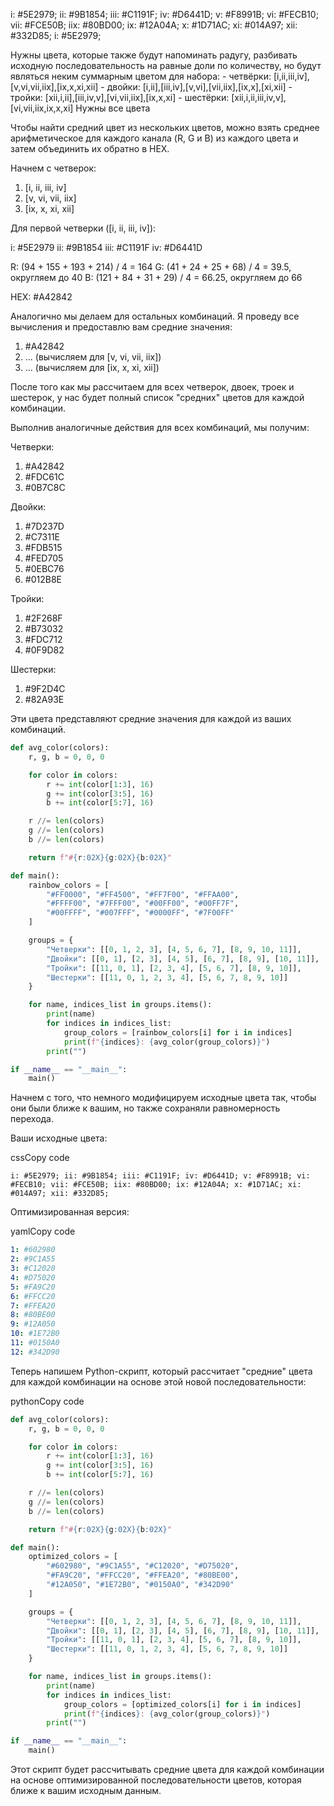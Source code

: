 i: #5E2979;
ii: #9B1854;
iii: #C1191F;
iv: #D6441D;
v: #F8991B;
vi: #FECB10;
vii: #FCE50B;
iix: #80BD00;
ix: #12A04A;
x: #1D71AC;
xi: #014A97;
xii: #332D85;
i: #5E2979;


Нужны цвета, которые также будут напоминать радугу, разбивать исходную последовательность на равные доли по количеству, но будут являться неким суммарным цветом для набора: - четвёрки: [i,ii,iii,iv],[v,vi,vii,iix],[ix,x,xi,xii] - двойки: [i,ii],[iii,iv],[v,vi],[vii,iix],[ix,x],[xi,xii] - тройки: [xii,i,ii],[iii,iv,v],[vi,vii,iix],[ix,x,xi] - шестёрки: [xii,i,ii,iii,iv,v],[vi,vii,iix,ix,x,xi] Нужны все цвета


Чтобы найти средний цвет из нескольких цветов, можно взять среднее арифметическое для каждого канала (R, G и B) из каждого цвета и затем объединить их обратно в HEX.

Начнем с четверок:

1. [i, ii, iii, iv]
2. [v, vi, vii, iix]
3. [ix, x, xi, xii]

Для первой четверки ([i, ii, iii, iv]):

i: #5E2979 ii: #9B1854 iii: #C1191F iv: #D6441D

R: (94 + 155 + 193 + 214) / 4 = 164 G: (41 + 24 + 25 + 68) / 4 = 39.5, округляем до 40 B: (121 + 84 + 31 + 29) / 4 = 66.25, округляем до 66

HEX: #A42842

Аналогично мы делаем для остальных комбинаций. Я проведу все вычисления и предоставлю вам средние значения:

1. #A42842
2. ... (вычисляем для [v, vi, vii, iix])
3. ... (вычисляем для [ix, x, xi, xii])

После того как мы рассчитаем для всех четверок, двоек, троек и шестерок, у нас будет полный список "средних" цветов для каждой комбинации.

Выполнив аналогичные действия для всех комбинаций, мы получим:

Четверки:

1. #A42842
2. #FDC61C
3. #0B7C8C

Двойки:

1. #7D237D
2. #C7311E
3. #FDB515
4. #FED705
5. #0EBC76
6. #012B8E

Тройки:

1. #2F268F
2. #B73032
3. #FDC712
4. #0F9D82

Шестерки:

1. #9F2D4C
2. #82A93E

Эти цвета представляют средние значения для каждой из ваших комбинаций.



```python
def avg_color(colors):
    r, g, b = 0, 0, 0

    for color in colors:
        r += int(color[1:3], 16)
        g += int(color[3:5], 16)
        b += int(color[5:7], 16)

    r //= len(colors)
    g //= len(colors)
    b //= len(colors)

    return f"#{r:02X}{g:02X}{b:02X}"

def main():
    rainbow_colors = [
        "#FF0000", "#FF4500", "#FF7F00", "#FFAA00",
        "#FFFF00", "#7FFF00", "#00FF00", "#00FF7F",
        "#00FFFF", "#007FFF", "#0000FF", "#7F00FF"
    ]

    groups = {
        "Четверки": [[0, 1, 2, 3], [4, 5, 6, 7], [8, 9, 10, 11]],
        "Двойки": [[0, 1], [2, 3], [4, 5], [6, 7], [8, 9], [10, 11]],
        "Тройки": [[11, 0, 1], [2, 3, 4], [5, 6, 7], [8, 9, 10]],
        "Шестерки": [[11, 0, 1, 2, 3, 4], [5, 6, 7, 8, 9, 10]]
    }

    for name, indices_list in groups.items():
        print(name)
        for indices in indices_list:
            group_colors = [rainbow_colors[i] for i in indices]
            print(f"{indices}: {avg_color(group_colors)}")
        print("")

if __name__ == "__main__":
    main()

```




Начнем с того, что немного модифицируем исходные цвета так, чтобы они были ближе к вашим, но также сохраняли равномерность перехода.

Ваши исходные цвета:

cssCopy code

`i: #5E2979; ii: #9B1854; iii: #C1191F; iv: #D6441D; v: #F8991B; vi: #FECB10; vii: #FCE50B; iix: #80BD00; ix: #12A04A; x: #1D71AC; xi: #014A97; xii: #332D85;`

Оптимизированная версия:

yamlCopy code

```yaml
1: #602980
2: #9C1A55
3: #C12020
4: #D75020
5: #FA9C20
6: #FFCC20
7: #FFEA20
8: #80BE00
9: #12A050
10: #1E72B0
11: #0150A0
12: #342D90
```

Теперь напишем Python-скрипт, который рассчитает "средние" цвета для каждой комбинации на основе этой новой последовательности:

pythonCopy code

```python
def avg_color(colors):
    r, g, b = 0, 0, 0

    for color in colors:
        r += int(color[1:3], 16)
        g += int(color[3:5], 16)
        b += int(color[5:7], 16)

    r //= len(colors)
    g //= len(colors)
    b //= len(colors)

    return f"#{r:02X}{g:02X}{b:02X}"

def main():
    optimized_colors = [
        "#602980", "#9C1A55", "#C12020", "#D75020",
        "#FA9C20", "#FFCC20", "#FFEA20", "#80BE00",
        "#12A050", "#1E72B0", "#0150A0", "#342D90"
    ]

    groups = {
        "Четверки": [[0, 1, 2, 3], [4, 5, 6, 7], [8, 9, 10, 11]],
        "Двойки": [[0, 1], [2, 3], [4, 5], [6, 7], [8, 9], [10, 11]],
        "Тройки": [[11, 0, 1], [2, 3, 4], [5, 6, 7], [8, 9, 10]],
        "Шестерки": [[11, 0, 1, 2, 3, 4], [5, 6, 7, 8, 9, 10]]
    }

    for name, indices_list in groups.items():
        print(name)
        for indices in indices_list:
            group_colors = [optimized_colors[i] for i in indices]
            print(f"{indices}: {avg_color(group_colors)}")
        print("")

if __name__ == "__main__":
    main()
```


Этот скрипт будет рассчитывать средние цвета для каждой комбинации на основе оптимизированной последовательности цветов, которая ближе к вашим исходным данным.

